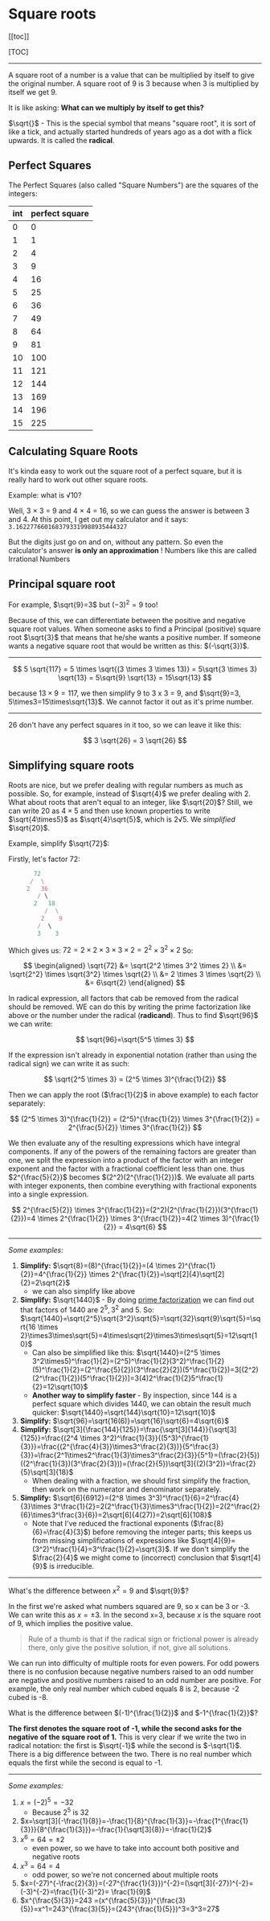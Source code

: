 # Square roots

[[toc]]

[TOC]

---

A square root of a number is a value that can be multiplied by itself to give the original number. A square root of 9 is 3 because when 3 is multiplied by itself we get 9.

It is like asking: **What can we multiply by itself to get this?**

$\sqrt{}$ - This is the special symbol that means "square root", it is sort of like a tick, and actually started hundreds of years ago as a dot with a flick upwards. It is called the **radical**.

## Perfect Squares

The Perfect Squares (also called "Square Numbers") are the squares of the integers:

| int | perfect square |
| --- | -------------- |
| 0   | 0              |
| 1   | 1              |
| 2   | 4              |
| 3   | 9              |
| 4   | 16             |
| 5   | 25             |
| 6   | 36             |
| 7   | 49             |
| 8   | 64             |
| 9   | 81             |
| 10  | 100            |
| 11  | 121            |
| 12  | 144            |
| 13  | 169            |
| 14  | 196            |
| 15  | 225            |

## Calculating Square Roots

It's kinda easy to work out the square root of a perfect square, but it is really hard to work out other square roots.

Example: what is √10?

Well, 3 × 3 = 9 and 4 × 4 = 16, so we can guess the answer is between 3 and 4. At this point, I get out my calculator and it says: `3.1622776601683793319988935444327`

But the digits just go on and on, without any pattern. So even the calculator's answer **is only an approximation** ! Numbers like this are called Irrational Numbers

## Principal square root

For example, $\sqrt{9}=3$ but $(-3)^2=9$ too!

Because of this, we can differentiate between the positive and negative square root values. When someone asks to find a Principal (positive) square root $\sqrt{3}$ that means that he/she wants a positive number. If someone wants a negative square root that would be written as this: $(-\sqrt{3})$.

---

$$
5 \sqrt{117} = 5 \times \sqrt{(3 \times 3 \times 13)} = 5\sqrt{3 \times 3} \sqrt{13} = 5\sqrt{9} \sqrt{13} = 15\sqrt{13}
$$

because $13 \times 9 = 117$, we then simplify 9 to 3 x 3 = 9, and $\sqrt{9}=3, 5\times3=15\times\sqrt{13}$. We cannot factor it out as it's prime number.

---

26 don't have any perfect squares in it too, so we can leave it like this:

$$
3 \sqrt{26} = 3 \sqrt{26}
$$

## Simplifying square roots

Roots are nice, but we prefer dealing with regular numbers as much as possible. So, for example, instead of $\sqrt{4}$ we prefer dealing with 2. What about roots that aren't equal to an integer, like $\sqrt{20}$? Still, we can write 20 as $4\times5$ and then use known properties to write $\sqrt{4\times5}$ as $\sqrt{4}\sqrt{5}$, which is 2√5. We _simplified_ $\sqrt{20}$.

Example, simplify $\sqrt{72}$:

Firstly, let's factor 72:

```js
       72
      /  \
     2   36
        / \
       2   18
          /  \
         2    9
		/  \
		3    3
```

Which gives us: $72 = 2 \times 2 \times 3 \times 3 \times 2 = 2^2 \times 3^2 \times 2$ So:

$$
\begin{aligned}
\sqrt{72} &= \sqrt{2^2 \times 3^2 \times 2} \\ &= \sqrt{2^2} \times \sqrt{3^2} \times \sqrt{2} \\ &= 2 \times 3 \times \sqrt{2} \\ &= 6\sqrt{2}
\end{aligned}
$$

In radical expression, all factors that cab be removed from the radical should be removed. WE can do this by writing the prime factorization like above or the number under the radical (**radicand**). Thus to find $\sqrt{96}$ we can write:

$$
\sqrt{96}=\sqrt{5^5 \times 3}
$$

If the expression isn't already in exponential notation (rather than using the radical sign) we can write it as such:

$$
\sqrt{2^5 \times 3} = (2^5 \times 3)^{\frac{1}{2}}
$$

Then we can apply the root ($\frac{1}{2}$ in above example) to each factor separately:

$$
(2^5 \times 3)^{\frac{1}{2}} = (2^5)^{\frac{1}{2}} \times 3^{\frac{1}{2}} = 2^{\frac{5}{2}} \times 3^{\frac{1}{2}}
$$

We then evaluate any of the resulting expressions which have integral components. If any of the powers of the remaining factors are greater than one, we split the expression into a product of the factor with an integer exponent and the factor with a fractional coefficient less than one. thus $2^{\frac{5}{2}}$ becomes $(2^2)(2^{\frac{1}{2}})$. We evaluate all parts with integer exponents, then combine everything with fractional exponents into a single expression.

$$
2^{\frac{5}{2}} \times 3^{\frac{1}{2}}=(2^2)(2^{\frac{1}{2}})(3^{\frac{1}{2}})=4 \times 2^{\frac{1}{2}} \times 3^{\frac{1}{2}}=4(2 \times 3)^{\frac{1}{2}} = 4\sqrt{6}
$$

---

_Some examples:_

1. **Simplify:** $\sqrt{8}=(8)^{\frac{1}{2}}=(4 \times 2)^{\frac{1}{2}}=4^{\frac{1}{2}} \times 2^{\frac{1}{2}}=\sqrt[2]{4}\sqrt[2]{2}=2\sqrt{2}$
    - we can also simplify like above
2. **Simplify:** $\sqrt{1440}$ - By doing [prime factorization](../static/math/simplify_1440.png) we can find out that factors of 1440 are $2^5,3^2$ and 5. So: $\sqrt{1440}=\sqrt{2^5}\sqrt{3^2}\sqrt{5}=\sqrt{32}\sqrt{9}\sqrt{5}=\sqrt{16 \times 2}\times3\times\sqrt{5}=4\times\sqrt{2}\times3\times\sqrt{5}=12\sqrt{10}$
    - Can also be simplified like this: $\sqrt{1440}=(2^5 \times 3^2\times5)^\frac{1}{2}=(2^5)^\frac{1}{2}(3^2)^\frac{1}{2}(5)^\frac{1}{2}=(2^\frac{5}{2})(3^\frac{2}{2})(5^\frac{1}{2})=3[(2^2)(2^\frac{1}{2})(5^\frac{1}{2})]=3(4)2^\frac{1}{2}5^\frac{1}{2}=12\sqrt{10}$
    - **Another way to simplify faster** - By inspection, since 144 is a perfect square which divides 1440, we can obtain the result much quicker: $\sqrt{1440}=\sqrt{144}\sqrt{10}=12\sqrt{10}$
3. **Simplify:** $\sqrt{96}=\sqrt{16(6)}=\sqrt{16}\sqrt{6}=4\sqrt{6}$
4. **Simplify:** $\sqrt[3]{\frac{144}{125}}=\frac{\sqrt[3]{144}}{\sqrt[3]{125}}=\frac{(2^4 \times 3^2)^\frac{1}{3}}{(5^3)^{\frac{1}{3}}}=\frac{(2^{\frac{4}{3}}\times3^\frac{2}{3})}{5^\frac{3}{3}}=\frac{2^1\times2^\frac{1}{3}\times3^\frac{2}{3}}{5^1}=(\frac{2}{5})((2^\frac{1}{3})(3^\frac{2}{3}))=(\frac{2}{5})\sqrt[3]{(2)(3^2)}=\frac{2}{5}\sqrt[3]{18}$
    - When dealing with a fraction, we should first simplify the fraction, then work on the numerator and denominator separately.
5. **Simplify:** $\sqrt[6]{6912}=(2^8 \times 3^3)^\frac{1}{6}=2^\frac{4}{3}\times 3^\frac{1}{2}=2(2^\frac{1}{3}\times3^\frac{1}{2})=2(2^\frac{2}{6}\times3^\frac{3}{6})=2\sqrt[6]{4(27)}=2\sqrt[6]{108}$
    - Note that I've reduced the fractional exponents ($\frac{8}{6}=\frac{4}{3}$) before removing the integer parts; this keeps us from missing simplifications of expressions like $\sqrt[4]{9}=(3^2)^\frac{1}{4}=3^\frac{1}{2}=\sqrt{3}$. If we don't simplify the $\frac{2}{4}$ we might come to (incorrect) conclusion that $\sqrt[4]{9}$ is irreducible.

---

What's the difference between $x^2 = 9$ and $\sqrt{9}$?

In the first we're asked what numbers squared are 9, so x can be 3 or -3. We can write this as $x=\pm 3$. In the second x=3, because _x_ is the square root of 9, which implies the positive value.

> Rule of a thumb is that if the radical sign or frictional power is already there, only give the positive solution, if not, give all solutions.

We can run into difficulty of multiple roots for even powers. For odd powers there is no confusion because negative numbers raised to an odd number are negative and positive numbers raised to an odd number are positive. For example, the only real number which cubed equals 8 is 2, because -2 cubed is -8.

What is the difference between $(-1)^{\frac{1}{2}}$ and $-1^{\frac{1}{2}}$?

**The first denotes the square root of -1, while the second asks for the negative of the square root of 1.** This is very clear if we write the two in radical notation: the first is $\sqrt{-1}$ while the second is $-\sqrt{1}$. There is a big difference between the two. There is no real number which equals the first while the second is equal to -1.

---

_Some examples:_

1. $x=(-2)^5=-32$
    - Because $2^5$ is 32
2. $x=\sqrt[3]{-\frac{1}{8}}=-\frac{1}{8}^{\frac{1}{3}}=-\frac{1^{\frac{1}{3}}}{8^{\frac{1}{3}}}=-\frac{1}{\sqrt[3]{8}}=-\frac{1}{2}$
3. $x^6=64=\pm2$
    - even power, so we have to take into account both positive and negative roots
4. $x^3=64=4$
    - odd power, so we're not concerned about multiple roots
5. $x=(-27)^{-\frac{2}{3}}=(-27^{\frac{1}{3}})^{-2}=(\sqrt[3]{-27})^{-2}=(-3)^{-2}=\frac{1}{(-3)^2}= \frac{1}{9}$
6. $x^{\frac{5}{3}}=243 =(x^{\frac{5}{3}})^{\frac{3}{5}}=x^1=243^{\frac{3}{5}}=(243^{\frac{1}{5}})^3=3^3=27$
